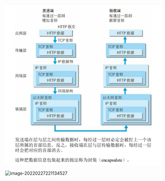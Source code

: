![image-20220227221134527](.\imgs\image-20220227221134527.png)





![image-20220227221134527](https://github.com/modiman/modiman.github.io/blob/gh-pages/docs/_posts/imgs/image-20220227221134527.png?raw=true)

